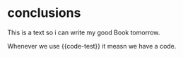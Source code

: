 # conclusions

This is a text so i can write my good Book tomorrow. 

Whenever we use {{code-test}} it measn we have a code.
